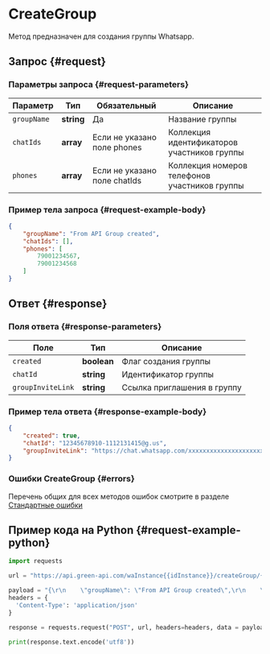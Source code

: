 # CreateGroup

Метод предназначен для создания группы Whatsapp.

## Запрос {#request}

### Параметры запроса {#request-parameters}

Параметр | Тип | Обязательный | Описание
----- | ----- | ----- | -----
`groupName` | **string** | Да | Название группы
`chatIds` | **array<string>** | Если не указано поле phones | Коллекция идентификаторов участников группы
`phones` | **array<integer>** | Если не указано поле chatIds | Коллекция номеров телефонов участников группы

### Пример тела запроса {#request-example-body}

```json
{
    "groupName": "From API Group created",
    "chatIds": [],
    "phones": [
        79001234567,
        79001234568
    ]
}
```

## Ответ {#response}

### Поля ответа {#response-parameters}

Поле | Тип |  Описание
----- | ----- | ----- 
`created` | **boolean** | Флаг создания группы
`chatId` | **string** | Идентификатор группы
`groupInviteLink` | **string** | Ссылка приглашения в группу

### Пример тела ответа {#response-example-body}

```json
{
    "created": true,
    "chatId": "12345678910-1112131415@g.us",
    "groupInviteLink": "https://chat.whatsapp.com/xxxxxxxxxxxxxxxxxxxxxx"
}
```

### Ошибки CreateGroup {#errors}

Перечень общих для всех методов ошибок смотрите в разделе [Стандартные ошибки](/api/common-errors)

## Пример кода на Python  {#request-example-python}

```python
import requests

url = "https://api.green-api.com/waInstance{{idInstance}}/createGroup/{{apiTokenInstance}}"

payload = "{\r\n    \"groupName\": \"From API Group created\",\r\n    \"chatIds\": [],\r\n    \"phones\": [\r\n        79001234567,\r\n        79001234568\r\n    ]\r\n}\r\n"
headers = {
  'Content-Type': 'application/json'
}

response = requests.request("POST", url, headers=headers, data = payload)

print(response.text.encode('utf8'))
```